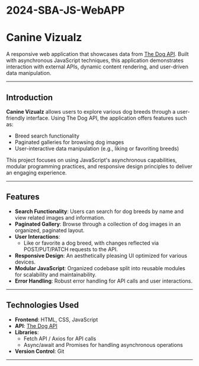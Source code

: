 # 2024-SBA-JS-WebAPP

# Canine Vizualz

A responsive web application that showcases data from [The Dog API](https://thedogapi.com). Built with asynchronous JavaScript techniques, this application demonstrates interaction with external APIs, dynamic content rendering, and user-driven data manipulation.

---

## Introduction

**Canine Vizualz** allows users to explore various dog breeds through a user-friendly interface. Using The Dog API, the application offers features such as:
- Breed search functionality
- Paginated galleries for browsing dog images
- User-interactive data manipulation (e.g., liking or favoriting breeds)

This project focuses on using JavaScript's asynchronous capabilities, modular programming practices, and responsive design principles to deliver an engaging experience.

---

## Features

- **Search Functionality**: Users can search for dog breeds by name and view related images and information.
- **Paginated Gallery**: Browse through a collection of dog images in an organized, paginated layout.
- **User Interactions**:
  - Like or favorite a dog breed, with changes reflected via POST/PUT/PATCH requests to the API.
- **Responsive Design**: An aesthetically pleasing UI optimized for various devices.
- **Modular JavaScript**: Organized codebase split into reusable modules for scalability and maintainability.
- **Error Handling**: Robust error handling for API calls and user interactions.

---

## Technologies Used

- **Frontend**: HTML, CSS, JavaScript
- **API**: [The Dog API](https://thedogapi.com)
- **Libraries**:
  - Fetch API / Axios for API calls
  - Async/await and Promises for handling asynchronous operations
- **Version Control**: Git

---

